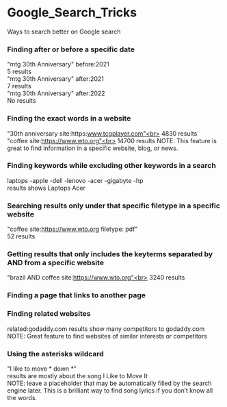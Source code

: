# Google_Search_Tricks
Ways to search better on Google search


### Finding after or before a specific date

"mtg 30th Anniversary" before:2021<br>
5 results<br>
"mtg 30th Anniversary" after:2021<br>
7 results<br>
"mtg 30th Anniversary" after:2022<br>
No results<br>

### Finding the exact words in a website

"30th anniversary site:https:www.tcgplayer.com"<br>
4830 results<br>
"coffee site:https://www.wto.org"<br>
14700 results
NOTE: This feature is great to find information in a specific website, blog, or news.

### Finding keywords while excluding other keywords in a search

laptops -apple -dell -lenovo -acer -gigabyte -hp<br>
results shows Laptops Acer

### Searching results only under that specific filetype  in a specific website

"coffee site:https://www.wto.org filetype: pdf"<br>
52 results

### Getting results that only includes the keyterms separated by AND from a specific website 

"brazil AND coffee site:https://www.wto.org"<br>
3240 results

### Finding a page that links to another page

### Finding related websites
related:godaddy.com
results show many competitors to godaddy.com
NOTE: Great feature to find websites of similar interests or competitors

### Using the asterisks wildcard
"I like to move * down *"<br>
results are mostly about the song I Like to Move It<br>
NOTE: leave a placeholder that may be automatically filled by the search engine later. This is a brilliant way to find song lyrics if you don’t know all the words.
